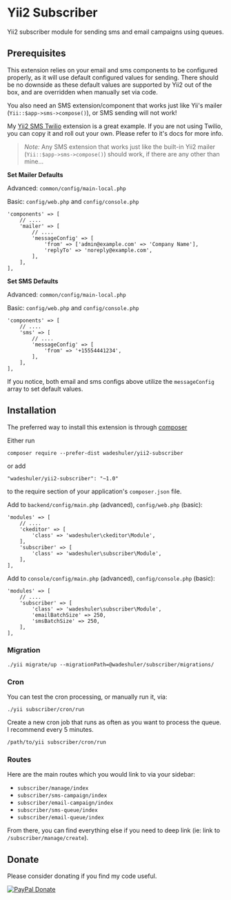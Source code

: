 # Yii2 Subscriber

Yii2 subscriber module for sending sms and email campaigns using queues.


## Prerequisites

This extension relies on your email and sms components to be configured properly, as it will
use default configured values for sending. There should be no downside as these default values
are supported by Yii2 out of the box, and are overridden when manually set via code.

You also need an SMS extension/component that works just like Yii's mailer (`Yii::$app->sms->compose()`),
or SMS sending will not work!

My [Yii2 SMS Twilio](https://github.com/wadeshuler/yii2-sms-twilio) extension is a great example. If you are
not using Twilio, you can copy it and roll out your own. Please refer to it's docs for more info.

> *Note:* Any SMS extension that works just like the built-in Yii2 mailer (`Yii::$app->sms->compose()`)
should work, if there are any other than mine...

**Set Mailer Defaults**

Advanced: `common/config/main-local.php`

Basic: `config/web.php` and `config/console.php`

```
'components' => [
    // ....
    'mailer' => [
        // ....
        'messageConfig' => [
            'from' => ['admin@example.com' => 'Company Name'],
            'replyTo' => 'noreply@example.com',
        ],
    ],
],
```

**Set SMS Defaults**

Advanced: `common/config/main-local.php`

Basic: `config/web.php` and `config/console.php`

```
'components' => [
    // ....
    'sms' => [
        // ....
        'messageConfig' => [
            'from' => '+15554441234',
        ],
    ],
],
```

If you notice, both email and sms configs above utilize the `messageConfig` array to set default values.


## Installation

The preferred way to install this extension is through [composer](http://getcomposer.org/download/)

Either run

    composer require --prefer-dist wadeshuler/yii2-subscriber

or add

    "wadeshuler/yii2-subscriber": "~1.0"

to the require section of your application's `composer.json` file.


Add to `backend/config/main.php` (advanced), `config/web.php` (basic):

```
'modules' => [
    // ....
    'ckeditor' => [
        'class' => 'wadeshuler\ckeditor\Module',
    ],
    'subscriber' => [
        'class' => 'wadeshuler\subscriber\Module',
    ],
],
```

Add to `console/config/main.php` (advanced), `config/console.php` (basic):

```
'modules' => [
    // ....
    'subscriber' => [
        'class' => 'wadeshuler\subscriber\Module',
        'emailBatchSize' => 250,
        'smsBatchSize' => 250,
    ],
],
```


### Migration

```
./yii migrate/up --migrationPath=@wadeshuler/subscriber/migrations/
```


### Cron

You can test the cron processing, or manually run it, via:

    ./yii subscriber/cron/run

Create a new cron job that runs as often as you want to process the queue. I recommend every 5 minutes.

    /path/to/yii subscriber/cron/run


### Routes

Here are the main routes which you would link to via your sidebar:

 - `subscriber/manage/index`
 - `subscriber/sms-campaign/index`
 - `subscriber/email-campaign/index`
 - `subscriber/sms-queue/index`
 - `subscriber/email-queue/index`

From there, you can find everything else if you need to deep link (ie: link to `/subscriber/manage/create`).

## Donate

Please consider donating if you find my code useful.

[![PayPal Donate](https://i.ibb.co/YcM55mt/paypaldonate.png "Donate")](https://www.paypal.com/cgi-bin/webscr?cmd=_s-xclick&hosted_button_id=BEAUQFRMDPHT8&source=url)
